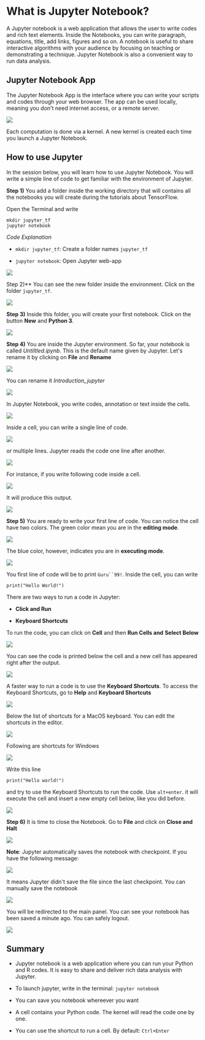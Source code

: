 
# What is Jupyter Notebook?

A Jupyter notebook is a web application that allows the user to write
codes and rich text elements. Inside the Notebooks, you can write
paragraph, equations, title, add links, figures and so on. A notebook is
useful to share interactive algorithms with your audience by focusing on
teaching or demonstrating a technique. Jupyter Notebook is also a
convenient way to run data analysis.

## Jupyter Notebook App

The Jupyter Notebook App is the interface where you can write your
scripts and codes through your web browser. The app can be used locally,
meaning you don't need internet access, or a remote server.

![](https://github.com/thomaspernet/Tensorflow/blob/master/tensorflow/8_jupiter-notebook_files/image029.png?raw=true?raw=true)



Each computation is done via a kernel. A new kernel is created each time
you launch a Jupyter Notebook.

## How to use Jupyter

In the session below, you will learn how to use Jupyter Notebook. You
will write a simple line of code to get familiar with the environment of
Jupyter.

**Step 1)** You add a folder inside the working directory that will
contains all the notebooks you will create during the tutorials about
TensorFlow.

Open the Terminal and write

    mkdir jupyter_tf
    jupyter notebook

*Code Explanation*

-   `mkdir jupyter_tf`: Create a folder names `jupyter_tf`

-   `jupyter notebook`: Open Jupyter web-app

![](https://github.com/thomaspernet/Tensorflow/blob/master/tensorflow/8_jupiter-notebook_files/image030.png?raw=true?raw=true)

Step 2)** You can see the new folder inside the environment. Click on
the folder `jupyter_tf`.

![](https://github.com/thomaspernet/Tensorflow/blob/master/tensorflow/8_jupiter-notebook_files/image031.png?raw=true?raw=true)

**Step 3)** Inside this folder, you will create your first notebook.
Click on the button **New** and **Python 3**.

![](https://github.com/thomaspernet/Tensorflow/blob/master/tensorflow/8_jupiter-notebook_files/image032.png?raw=true?raw=true)

**Step 4)** You are inside the Jupyter environment. So far, your
notebook is called *Untiltled.ipynb*. This is the default name given by
Jupyter. Let's rename it by clicking on **File** and **Rename**

![](https://github.com/thomaspernet/Tensorflow/blob/master/tensorflow/8_jupiter-notebook_files/image032.png?raw=true?raw=true)

You can rename it *Introduction\_jupyter*

![](https://github.com/thomaspernet/Tensorflow/blob/master/tensorflow/8_jupiter-notebook_files/image034.png?raw=true?raw=true)

In Jupyter Notebook, you write codes, annotation or text inside the
cells.

![](https://github.com/thomaspernet/Tensorflow/blob/master/tensorflow/8_jupiter-notebook_files/image035.png?raw=true)

Inside a cell, you can write a single line of code.

![](https://github.com/thomaspernet/Tensorflow/blob/master/tensorflow/8_jupiter-notebook_files/image036.png?raw=true)

or multiple lines. Jupyter reads the code one line after another.

![](https://github.com/thomaspernet/Tensorflow/blob/master/tensorflow/8_jupiter-notebook_files/image037.png?raw=true)

For instance, if you write following code inside a cell.

![](https://github.com/thomaspernet/Tensorflow/blob/master/tensorflow/8_jupiter-notebook_files/image038.png?raw=true)

It will produce this output.

![](https://github.com/thomaspernet/Tensorflow/blob/master/tensorflow/8_jupiter-notebook_files/image039.png?raw=true)

**Step 5)** You are ready to write your first line of code. You can
notice the cell have two colors. The green color mean you are in the
**editing mode**.

![](https://github.com/thomaspernet/Tensorflow/blob/master/tensorflow/8_jupiter-notebook_files/image040.png?raw=true)

The blue color, however, indicates you are in **executing mode**.

![](https://github.com/thomaspernet/Tensorflow/blob/master/tensorflow/8_jupiter-notebook_files/image041.png?raw=true)

You first line of code will be to print `Guru``99!`. Inside the cell,
you can write

    print("Hello World!")

There are two ways to run a code in Jupyter:

-   **Click and Run**

-   **Keyboard Shortcuts**

To run the code, you can click on **Cell** and then **Run Cells and**
**Select Below**



![](https://github.com/thomaspernet/Tensorflow/blob/master/tensorflow/8_jupiter-notebook_files/image042.png?raw=true)

You can see the code is printed below the cell and a new cell has
appeared right after the output.

![](https://github.com/thomaspernet/Tensorflow/blob/master/tensorflow/8_jupiter-notebook_files/image043.png?raw=true)

A faster way to run a code is to use the **Keyboard Shortcuts**. To
access the Keyboard Shortcuts, go to **Help** and **Keyboard Shortcuts**

![](https://github.com/thomaspernet/Tensorflow/blob/master/tensorflow/8_jupiter-notebook_files/image044.png?raw=true)

Below the list of shortcuts for a MacOS keyboard. You can edit the
shortcuts in the editor.

![](https://github.com/thomaspernet/Tensorflow/blob/master/tensorflow/8_jupiter-notebook_files/image045.png?raw=true)

Following are shortcuts for Windows

![](https://github.com/thomaspernet/Tensorflow/blob/master/tensorflow/8_jupiter-notebook_files/image046.png?raw=true)

Write this line

    print("Hello world!")

and try to use the Keyboard Shortcuts to run the code. Use `alt+enter`.
it will execute the cell and insert a new empty cell below, like you did
before.

![](https://github.com/thomaspernet/Tensorflow/blob/master/tensorflow/8_jupiter-notebook_files/image047.png?raw=true)

**Step 6)** It is time to close the Notebook. Go to **File** and click
on **Close and Halt**

![](https://github.com/thomaspernet/Tensorflow/blob/master/tensorflow/8_jupiter-notebook_files/image048.png?raw=true)

**Note**: Jupyter automatically saves the notebook with checkpoint. If
you have the following message:

![](https://github.com/thomaspernet/Tensorflow/blob/master/tensorflow/8_jupiter-notebook_files/image049.png?raw=true)

It means Jupyter didn't save the file since the last checkpoint. You can
manually save the notebook

![](https://github.com/thomaspernet/Tensorflow/blob/master/tensorflow/8_jupiter-notebook_files/image050.png?raw=true)

You will be redirected to the main panel. You can see your notebook has
been saved a minute ago. You can safely logout.

![](https://github.com/thomaspernet/Tensorflow/blob/master/tensorflow/8_jupiter-notebook_files/image051.png?raw=true)

## Summary

-   Jupyter notebook is a web application where you can run your Python
    and R codes. It is easy to share and deliver rich data analysis with
    Jupyter.

-   To launch jupyter, write in the terminal: `jupyter notebook`

-   You can save you notebook whereever you want

-   A cell contains your Python code. The kernel will read the code one
    by one.

-   You can use the shortcut to run a cell. By default: `Ctrl+Enter`



